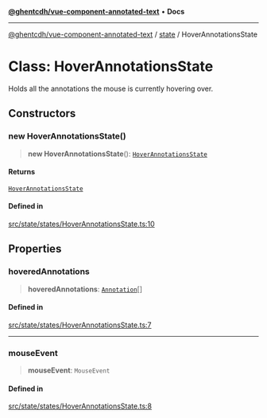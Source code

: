 [**@ghentcdh/vue-component-annotated-text**](../../README.md) • **Docs**

***

[@ghentcdh/vue-component-annotated-text](../../modules.md) / [state](../README.md) / HoverAnnotationsState

# Class: HoverAnnotationsState

Holds all the annotations the mouse is currently hovering over.

## Constructors

### new HoverAnnotationsState()

> **new HoverAnnotationsState**(): [`HoverAnnotationsState`](HoverAnnotationsState.md)

#### Returns

[`HoverAnnotationsState`](HoverAnnotationsState.md)

#### Defined in

[src/state/states/HoverAnnotationsState.ts:10](https://github.com/GhentCDH/vue_component_annotated_text/blob/bbd5dc841c855a8533eb4b63ec1d23dd4ebf9e1d/src/state/states/HoverAnnotationsState.ts#L10)

## Properties

### hoveredAnnotations

> **hoveredAnnotations**: [`Annotation`](../../types/Annotation/interfaces/Annotation.md)[]

#### Defined in

[src/state/states/HoverAnnotationsState.ts:7](https://github.com/GhentCDH/vue_component_annotated_text/blob/bbd5dc841c855a8533eb4b63ec1d23dd4ebf9e1d/src/state/states/HoverAnnotationsState.ts#L7)

***

### mouseEvent

> **mouseEvent**: `MouseEvent`

#### Defined in

[src/state/states/HoverAnnotationsState.ts:8](https://github.com/GhentCDH/vue_component_annotated_text/blob/bbd5dc841c855a8533eb4b63ec1d23dd4ebf9e1d/src/state/states/HoverAnnotationsState.ts#L8)
